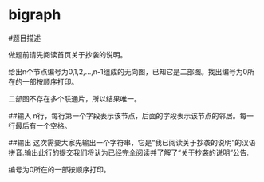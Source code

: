 # bigraph

#题目描述

做题前请先阅读首页关于抄袭的说明。

给出n个节点编号为0,1,2,...,n-1组成的无向图，已知它是二部图。找出编号为0所在的一部按顺序打印。

二部图不存在多个联通片，所以结果唯一。

##输入
n行，每行第一个字段表示该节点，后面的字段表示该节点的邻居。每一行最后有一个空格。

##输出
这次需要大家先输出一个字符串，它是“我已阅读关于抄袭的说明”的汉语拼音.输出此行的提交我们将认为已经完全阅读并了解了“关于抄袭的说明”公告.

编号为0所在的一部按顺序打印。
